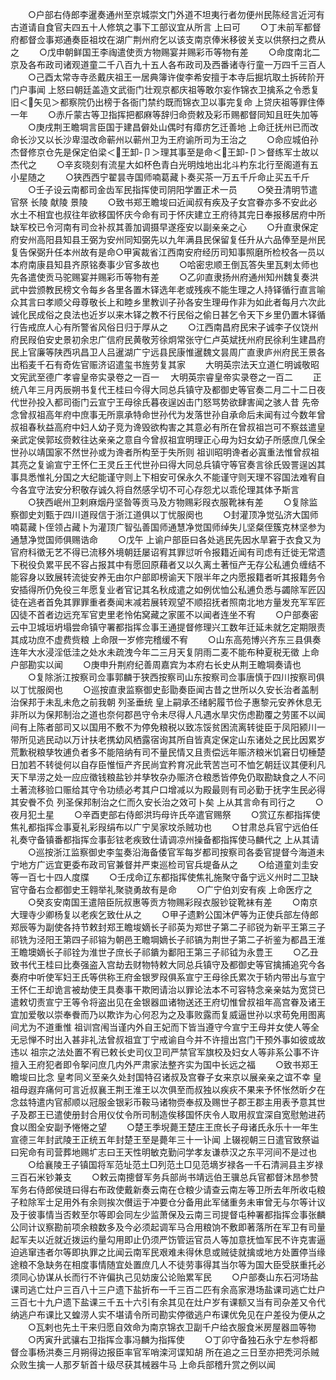 <!-- { "loadSidebar": true } -->
　　○户部右侍郎李暹奏通州至京城崇文门外道不坦夷行者勿便州民陈经言近河有古道请自食官夫四五十人修筑之事下工部议宜从所言  上曰可
　　○丁未前军都督府都督佥事郑通奏臣祖坟在湖广荆州府乞以该支南京俸米移彼关支以供祭扫之费从之
　　○戊申朝鲜国王李祹遣使贡方物赐宴并赐彩币等物有差
　　○命度南北二京及各布政司诸观道童二千八百九十五人各布政司及西番诸寺行童一万四千三百人
　　○己酉太常寺寺丞戴庆祖王一居典簿许俊李希安擅于本寺后掘坑取土拆砖阶开门户事闻  上怒曰朝廷盖造文武衙门壮观京都庆祖等敢尔妄作锦衣卫擒系之令悉复旧＜矢见＞都察院仍出榜于各衙门禁约既而锦衣卫以事完复命  上贷庆祖等罪住俸一年
　　○赤斤蒙古等卫指挥把都麻等辞归命赍敕及彩币赐都督同知且旺失加等
　　○庚戌荆王瞻堈言臣国于建昌僻处山偶时有瘴疠乞迁善地  上命迁抚州已而改命长沙又以长沙卑湿改命蕲州以蕲州卫为王府谕所司为王治之
　　○命应城伯孙杰督修京仓先是保定伯梁＜王卸-卩＞理其事至是命＜王卸-卩＞督练军士故以杰代之
　　○辛亥晓刻有流星大如杯色青白光明烛地出北斗杓东北行至阁道有五小星随之
　　○狭西西宁翟昙寺国师喃葛藏卜奏买茶一万五千斤命止买五千斤
　　○壬子设云南都司金齿军民指挥使司阴阳学置正术一员
　　○癸丑清明节遣官祭  长陵  献陵  景陵
　　○致书郑王瞻埈曰近闻叔有疾及子女宫眷亦多不安此必水土不相宜也叔往年欲移国怀庆今命有司于怀庆建立王府待其完日奉报移居府中所缺军校已令河南有司佥补叔其善加调摄早遂痊安以副亲亲之心
　　○升直隶保定府安州高阳县知县王弼为安州同知弼先以九年满县民保留复任升从六品俸至是州民复告保弼升任本州故有是命○甲寅裁省江西南安府经历司知事照磨所检校各一员以本府南康县知县齐原铭奏事少官多故也
　　○哈密忠顺王倒瓦答失里瓦剌太师也先各遣使贡马驼赐宴并赐彩币等物有差
　　○乙卯直隶扬州府通州知州魏复奏洪武中尝颁教民榜文令每乡各里各置木铎选年老或残疾不能生理之人持铎循行直言喻众其言曰孝顺父母尊敬长上和睦乡里教训子孙各安生理毋作非为如此者每月六次此诚化民成俗之良法也近岁以来木铎之教不行民俗之偷日甚乞令天下乡里仍置木铎循行告戒庶人心有所警省风俗日归于厚从之
　　○江西南昌府民宋子诚李子仪饶州府民叚伯安史景初余忠广信府民黄敬芳徐炯常张守仁卢英斌抚州府民徐利生建昌府民上官廉等陕西巩昌卫人吕暹湖广宁远县民康惟暹魏文昙周广直隶庐州府民王景各出稻麦千石有奇佐官赈济诏遣玺书旌劳复其家
　　大明英宗法天立道仁明诚敬昭文宪武至德广孝睿皇帝实录卷之一百一
　大明英宗睿皇帝实录卷之一百二
　　正统八年三月丙辰朔书复代王桂曰今得大同总兵镇守及都御史等官奏二月二十二日夜代世孙投入都司衙门云宣宁王母徐氏暮夜逞凶击门怒骂势欲肆害闻之骇人昔  先帝念曾叔祖高年府中庶事无所禀承特命世孙代为发落世孙自承命后未闻有过今数年曾叔祖春秋益高府中妇人幼子竞为谗毁欲构害之其意必有所在曾叔祖岂可不察兹遣皇亲武定侯郭玹赍敕往达亲亲之意自今曾叔祖宜明理正心毋为妇女幼子所感庶几保全世孙以靖国家不然世孙或为谗者所构至于失所则  祖训昭明谗者必寘重法惟曾叔祖其亮之复谕宣宁王怀仁王灵丘王代世孙曰得大同总兵镇守等官奏言徐氏毁詈逞凶其事具悉惟礼分国之大纪能谨守则上下相安可保永久不能谨守则天理不容国法难宥自今各宜守法安分积敬存诚久将自然感孚切不可心存怨尤以乖伦理其体予斯言
　　○狭西岷州卫剌麻烟丹坚昝等贡马及方物赐彩叚衣服靴袜有差
　　○复除监察御史刘甄于四川道叚信于浙江道俱以丁忧服阕也
　　○封灌顶净觉弘济大国师喃葛藏卜侄领占藏卜为灌顶广智弘善国师通慧净觉国师绰失儿坚粲侄簇克林坚参为通慧净觉国师俱赐诰命
　　○戊午  上谕户部臣曰各处逃民先因水旱窘于衣食又为官府科徵无艺不得已流移外境朝廷屡诏宥其罪愆听令报籍近闻有司虑有迁徙无常遗下税役负累平民不容占报其中有愿回原藉者又以久离土著恒产无存公私逋负缠结不能容身以致展转流徙安养无由尔户部即榜谕天下限半年之内愿报籍者听其报籍务令安插得所仍免役三年愿复业者官记其名秋成遣之如例优恤公私逋负悉与蠲除军匠囚徒在逃者首免其罪罪重者奏闻末减若展转观望不顺招抚者照南北地方量发充军军匠囚徒不首者边远充军官吏里老怜佑窝藏之家匿不以闻者连坐不宥
　　○户部奏密云中卫城垣坍塌尝命镇守署都指挥佥事王通提督修理兴工数年迁延未就乞定期限责其成功庶不虚费赀粮  上命限一岁修完稽缓不宥
　　○山东高苑博兴齐东三县俱奏连年大水浸淫低洼之处水未疏洩今年二三月天复阴雨二麦不能布种夏税无徵  上命户部勘实以闻
　　○庚申升荆府纪善周嘉宾为本府右长史从荆王瞻堈奏请也
　　○复除浙江按察司佥事郭麟于狭西按察司山东按察司佥事唐慎于四川按察司俱以丁忧服阕也
　　○巡按直隶监察御史彭勖奏臣闻古昔之世所以久安长治者盖制治保邦于未乱未危之前我朝  列圣垂统  皇上嗣承丕绪躬履节俭子惠黎元安养休息无非所以为保邦制治之道也奈何郡邑守令未尽得人凡遇水旱灾伤虑勘覆之劳匿不以闻间有上陈者部司又以国用不敷不为停免粮税以致冻馁贫困流离转徙臣于凤阳颍川一带所见逃民动以万计扶老携幼风栖露宿询其所自皆真定保定山东诸处之民比因累岁荒歉税粮孳牧逋负者多不能陪纳有司不量民情又且责偿远年赈济粮米饥窘日切棰楚日加若不转徙何以自存臣惟恒产齐民尚宜矜育况此茕苦岂可不恤乞朝廷议其便利凡天下旱涝之处一应应徵钱粮盐钞并孳牧杂办赈济仓粮悉皆停免仍取勘缺食之人不问土著流移验口赈给其守令功绩必考其户口增减以为殿最则有司必勤于抚字生民必得其安餋不负  列圣保邦制治之仁而久安长治之效可卜矣  上从其言命有司行之
　　○夜月犯土星
　　○辛酉吏部右侍郎洪玙母许氏卒遣官赐祭
　　○赏辽东都指挥使焦礼都指挥佥事夏礼彩叚绢布以广宁吴家坟杀贼功也
　　○甘肃总兵官宁远伯任礼奏守备镇番都指挥佥事彭铉老疾致仕请调凉州操备都指挥使马麟代之  上从其请
　　○巡按浙江监察御史李玺奏沿海备倭官军每岁都司按察司各委官提督今海道未宁地方广远宜更委布政司官兼督并严束巡检司官兵堤备从之
　　○给道童刘圭安等一百七十四人度牒
　　○壬戌命辽东都指挥使焦礼施聚守备宁远义州时二卫缺官守备右佥都御史王翱举礼聚骁勇故有是命
　　○广宁伯刘安有疾  上命医疗之
　　○癸亥安南国王遣陪臣阮叔惠等贡方物赐彩叚衣服钞锭靴袜有差
　　○南京大理寺少卿杨复以老疾乞致仕从之
　　○甲子遗黔公国沐俨等为正使兵部左侍郎郑辰等为副使各持节敕封郑王瞻埈嫡长子祁英为郑世子第二子祁锐为新平王第三子祁铣为泾阳王第四子祁镕为朝邑王瞻堈嫡长子祁镐为荆世子第二子祈鉴为都昌王淮王瞻墺嫡长子祁铨为淮世子庶长子祁鐀为鄱阳王第三子祁钺为永豊王
　　○乙丑致书代王桂曰比奏强盗入宫劫去财物特敕大同总兵镇守及都御史等官擒捕追究今各奏府中听使军妇王氏等供称王府金银罗叚俱系宣宁王母徐氏累次于轿内带出与宣宁王怀仁王却诡言被劫使王具奏事干欺罔请治以罪论法本不可容特念亲亲姑为宽贷已遣敕切责宣宁王等令将盗出见在金银器皿诸物送还王府切惟曾叔祖年高宫眷及诸王宜加爱敬以崇奉餋而乃以欺诈为心何忍为之及事败露而复威逼世孙以求苟免用图离间尤为不道重惟  祖训宫闱当谨内外自王妃而下皆当遵守今宣宁王母并女使人等全无忌惮不时出入甚非礼法曾叔祖宜丁宁戒谕自今并不许擅出宫门干预外事如彼或故违以  祖宗之法处置不宥已敕长史司仪卫司严禁官军旗校及妇女人等非系公事不许擅入王府犯者即令挐问庶几内外严肃家法整齐实为国中长远之福
　　○致书郑王瞻埈曰比念  皇考同义至亲久处封国特召诸叔及宫眷子女来京以展亲亲之谊不幸  皇祖母遐弃痛何可言近叔襄王荆王淮王以次俱至而叔独以疾疢不果来予怀怅然昕夕在念兹特遣内官郝顺以冠服金银彩币鞍马诸物赍奉叔及赐世子郡王郡主用表予意其世子及郡王已遣使册封合用仪仗令所司制造俟移国怀庆令人取用叔宜深自宽慰勉进药食以图全安副予惓惓之望
　　○楚王季堄薨王楚庄王庶长子母诸氏永乐十一年生宣德三年封武陵王正统五年封楚王至是薨年三十一讣闻  上辍视朝三日遣官致祭谥曰宪命有司营葬地赐圹志曰王天性明敏克勤问学孝友谦恭汉之东平河间不是过也
　　○给襄陵王子镇国将军范址范土□列范土□见范墑岁禄各一千石清涧县主岁禄三百石米钞兼支
　　○敕云南摠督军务兵部尚书靖远伯王骥总兵官都督沐昂参赞军务右侍郎侯琏曰得右布政使戴新奏云南在仓粮少请查云南左等卫所去年所收屯粮子粒除军士足用外有余则挨次儧运于冲要仓分备用此军储重务未审曾无与尔等计议及于彼事情当否敕至尔等即会同左少监萧保及云南三司提督屯种署都指挥佥事张麟公同计议察勘前项余粮数多及今必须起调军马合用粮饷不敷即著落所在军卫有司量起军夫以近就近拨运约量勾用即止仍须严饬管运官员人等加意抚恤军民不许克害逼迫逃窜违者尔等即执罪之比闻云南军民艰难未得休息或贼徒就擒或地方处置停当缘途粮不急缺务在相度事情随宜处置庶几人不徒劳事得其当尔等为国大臣受朕重托必须同心协谋从长而行不许偏执己见妨废公论贻累军民
　　○户部奏山东石河场盐课司逃亡灶户三百八十三户遗下盐折布一千三百二匹有余高家港场盐课司逃亡灶户三百七十九户遗下盐课三千五十六引有余其见在灶户岁有课额又当有司杂差又令代纳逃户布课比又蝗涝人实不堪请令所司勘实停徵逃户布课优免见在户差役为便从之
　　○瓦剌也先土干来归愿自效命为南京锦衣卫副千户给衣服食米房屋器皿等物
　　○丙寅升武骧右卫指挥佥事冯麟为指挥使
　　○丁卯守备独石永宁左参将都督佥事杨洪奏三月朔得边报臣率官军哨滦河谍知胡  所在追之三日至亦把秃河杀贼众败生擒一人那歹斩首十级尽获其械器牛马  上命兵部稽升赏之例以闻
